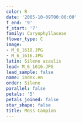 ```yaml
---
color: R
date: '2005-10-09T00:00:00'
f_end: '9'
f_start: '7'
family: Caryophyllaceae
flower_type: C
image:
- M_6_1618.JPG
- M_6_1616.JPG
latin: Silene acaulis
lead: M_6_1616.JPG
lead_sample: false
name: index.en
order: Silene
parallel: false
petals: '5'
petals_joined: false
star_shape: false
title: Moss Campion
---
```


